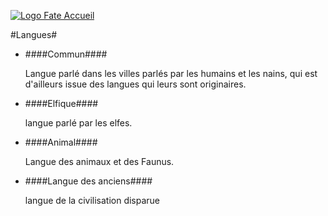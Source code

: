 [![Logo Fate Accueil](../ressources/img/power_fate.png)](../index.html)
<script type="text/javascript" src="../js/list.js"></script>

#Langues#

* ####Commun####

  Langue parlé dans les villes parlés par les humains et les nains, qui est d'ailleurs issue des langues qui leurs sont originaires.

* ####Elfique####

  langue parlé par les elfes.

* ####Animal####

  Langue des animaux et des Faunus.

* ####Langue des anciens####

  langue de la civilisation disparue